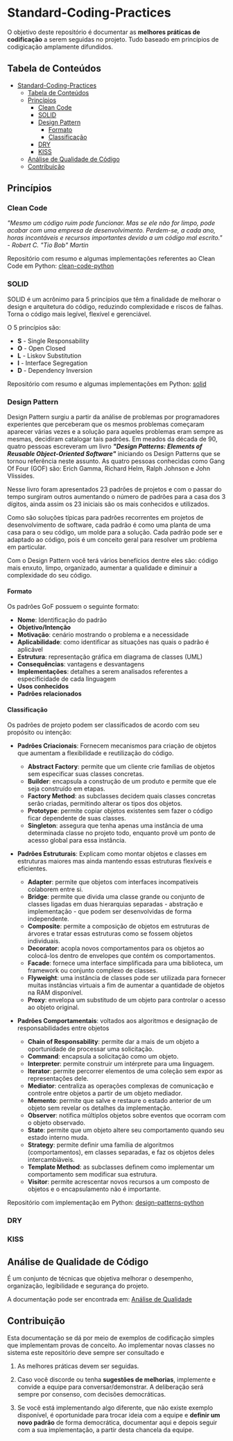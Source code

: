 # Standard-Coding-Practices

O objetivo deste repositório é documentar as **melhores práticas de codificação** a serem seguidas no projeto. Tudo
baseado em princípios de codigicação amplamente difundidos.

## Tabela de Conteúdos

- [Standard-Coding-Practices](#standard-coding-practices)
  - [Tabela de Conteúdos](#tabela-de-conteúdos)
  - [Princípios](#princípios)
    - [Clean Code](#clean-code)
    - [SOLID](#solid)
    - [Design Pattern](#design-pattern)
      - [Formato](#formato)
      - [Classificação](#classificação)
    - [DRY](#dry)
    - [KISS](#kiss)
  - [Análise de Qualidade de Código](#análise-de-qualidade-de-código)
  - [Contribuição](#contribuição)

## Princípios

### Clean Code

_"Mesmo um código ruim pode funcionar. Mas se ele não for limpo, pode acabar com uma empresa de desenvolvimento.
Perdem-se, a cada ano, horas incontáveis e recursos importantes devido a um código mal escrito." - Robert C. "Tio Bob"
Martin_

Repositório com resumo e algumas implementações referentes ao Clean Code em Python:
[clean-code-python](https://github.com/zedr/clean-code-python)

### SOLID

SOLID é um acrônimo para 5 princípios que têm a finalidade de melhorar o design e arquitetura do código, reduzindo
complexidade e riscos de falhas. Torna o código mais legível, flexível e gerenciável.

O 5 princípios são:

- **S** - Single Responsability
- **O** - Open Closed
- **L** - Liskov Substitution
- **I** - Interface Segregation
- **D** - Dependency Inversion

Repositório com resumo e algumas implementações em Python: [solid](https://github.com/SousaPedro11/solid/)

### Design Pattern

Design Pattern surgiu a partir da análise de problemas por programadores experientes que perceberam que os mesmos
problemas começaram aparecer várias vezes e a solução para aqueles problemas eram sempre as mesmas, decidiram catalogar
tais padrões. Em meados da década de 90, quatro pessoas escreveram um livro
**_"Design Patterns: Elements of Reusable Object-Oriented Software"_** iniciando os Design Patterns que se tornou
referência neste assunto. As quatro pessoas conhecidas como Gang Of Four (GOF) são: Erich Gamma, Richard Helm, Ralph
Johnson e John Vlissides.

Nesse livro foram apresentados 23 padrões de projetos e com o passar do tempo surgiram outros aumentando o número de
padrões para a casa dos 3 dígitos, ainda assim os 23 iniciais são os mais conhecidos e utilizados.

Como são soluções típicas para padrões recorrentes em projetos de desenvolvimento de software, cada padrão é como uma
planta de uma casa para o seu código, um molde para a solução. Cada padrão pode ser e adaptado ao código, pois é um
conceito geral para resolver um problema em particular.

Com o Design Pattern você terá vários benefícios dentre eles são: código mais enxuto, limpo, organizado, aumentar a
qualidade e diminuir a complexidade do seu código.

#### Formato

Os padrões GoF possuem o seguinte formato:

- **Nome**: Identificação do padrão
- **Objetivo/Intenção**
- **Motivação**: cenário mostrando o problema e a necessidade
- **Aplicabilidade**: como identificar as situações nas quais o padrão é aplicável
- **Estrutura**: representação gráfica em diagrama de classes (UML)
- **Consequências**: vantagens e desvantagens
- **Implementações**: detalhes a serem analisados referentes a especificidade de cada linguagem
- **Usos conhecidos**
- **Padrões relacionados**

#### Classificação

Os padrões de projeto podem ser classificados de acordo com seu propósito ou intenção:

- **Padrões Criacionais**: Fornecem mecanismos para criação de objetos que aumentam a flexibilidade e reutilização do
  código.

  - **Abstract Factory**: permite que um cliente crie famílias de objetos sem especificar suas classes concretas.
  - **Builder**: encapsula a construção de um produto e permite que ele seja construído em etapas.
  - **Factory Method**: as subclasses decidem quais classes concretas serão criadas, permitindo alterar os tipos dos
    objetos.
  - **Prototype**: permite copiar objetos existentes sem fazer o código ficar dependente de suas classes.
  - **Singleton**: assegura que tenha apenas uma instância de uma determinada classe no projeto todo, enquanto provê um
    ponto de acesso global para essa instância.

- **Padrões Estruturais**: Explicam como montar objetos e classes em estruturas maiores mas ainda mantendo essas estruturas
  flexíveis e eficientes.

  - **Adapter**: permite que objetos com interfaces incompatíveis colaborem entre si.
  - **Bridge**: permite que divida uma classe grande ou conjunto de classes ligadas em duas hierarquias separadas -
    abstração e implementação - que podem ser desenvolvidas de forma independente.
  - **Composite**: permite a composição de objetos em estruturas de árvores e tratar essas estruturas como se fossem
    objetos individuais.
  - **Decorator**: acopla novos comportamentos para os objetos ao colocá-los dentro de envelopes que contém os
    comportamentos.
  - **Facade**: fornece uma interface simplificada para uma biblioteca, um framework ou conjunto complexo de classes.
  - **Flyweight**: uma instância de classes pode ser utilizada para fornecer muitas instâncias virtuais a fim de aumentar
    a quantidade de objetos na RAM disponível.
  - **Proxy**: envelopa um substitudo de um objeto para controlar o acesso ao objeto original.

- **Padrões Comportamentais**: voltados aos algoritmos e designação de responsabilidades entre objetos
  - **Chain of Responsability**: permite dar a mais de um objeto a oportunidade de processar uma solicitação.
  - **Command**: encapsula a solicitação como um objeto.
  - **Interpreter**: permite construir um intérprete para uma linguagem.
  - **Iterator**: permite percorrer elementos de uma coleção sem expor as representações dele.
  - **Mediator**: centraliza as operações complexas de comunicação e controle entre objetos a partir de um objeto
    mediador.
  - **Memento**: permite que salve e restaure o estado anterior de um objeto sem revelar os detalhes da implementação.
  - **Observer**: notifica múltiplos objetos sobre eventos que ocorram com o objeto observado.
  - **State**: permite que um objeto altere seu comportamento quando seu estado interno muda.
  - **Strategy**: permite definir uma família de algoritmos (comportamentos), em classes separadas, e faz os objetos deles
    intercambiáveis.
  - **Template Method**: as subclasses definem como implementar um comportamento sem modificar sua estrutura.
  - **Visitor**: permite acrescentar novos recursos a um composto de objetos e o encapsulamento não é importante.

Repositório com implementação em Python: [design-patterns-python](https://github.com/kelvins/design-patterns-python)

### DRY

### KISS

## Análise de Qualidade de Código

É um conjunto de técnicas que objetiva melhorar o desempenho, organização, legibilidade e segurança do projeto.

A documentação pode ser encontrada em: [Análise de Qualidade](./QA/)

## Contribuição

Esta documentação se dá por meio de exemplos de codificação simples que implementam provas de conceito. Ao implementar
novas classes no sistema este repositório deve sempre ser consultado e

1. As melhores práticas devem ser seguidas.

2. Caso você discorde ou tenha **sugestões de melhorias**, implemente e convide a equipe para conversar/demonstrar. A
   deliberação será sempre por consenso, com decisões democráticas.

3. Se você está implementando algo diferente, que não existe exemplo disponível, é oportunidade para trocar ideia com a
   equipe e **definir um novo padrão** de forma democrática, documentar aqui e depois seguir com a sua implementação, a
   partir desta chancela da equipe.
